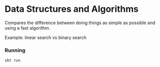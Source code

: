 # Data Structures and Algorithms

Compares the difference between doing things as 
simple as possible and using a fast algorithm. 

Example: linear search vs binary search

### Running
```shell script
sbt run
```